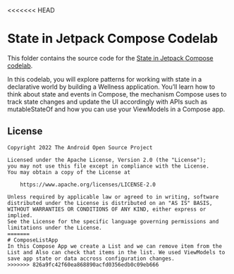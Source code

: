 <<<<<<< HEAD
# State in Jetpack Compose Codelab

This folder contains the source code for the [State in Jetpack Compose codelab](https://developer.android.com/codelabs/jetpack-compose-state).


In this codelab, you will explore patterns for working with state in a declarative world by building a Wellness application. You’ll learn how to think about state and events in Compose, the mechanism Compose uses to track state changes and update the UI accordingly with APIs such as mutableStateOf and how you can use your ViewModels in a Compose app. 

## License

```
Copyright 2022 The Android Open Source Project

Licensed under the Apache License, Version 2.0 (the "License");
you may not use this file except in compliance with the License.
You may obtain a copy of the License at

    https://www.apache.org/licenses/LICENSE-2.0

Unless required by applicable law or agreed to in writing, software
distributed under the License is distributed on an "AS IS" BASIS,
WITHOUT WARRANTIES OR CONDITIONS OF ANY KIND, either express or implied.
See the License for the specific language governing permissions and
limitations under the License.
=======
# ComposeListApp
In this Compose App we create a List and we can remove item from the List and Also can check that items in the list. We used ViewModels to save app state or data accross configuration changes.
>>>>>>> 826a9fc42f60ea868890acfd0356edb0c09eb666
